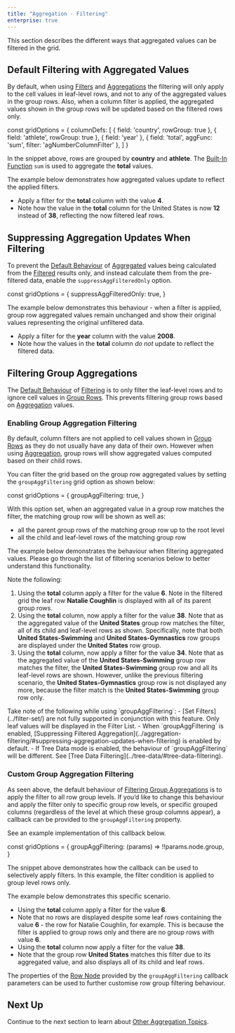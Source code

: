 ```yaml
---
title: "Aggregation - Filtering"
enterprise: true
---
```


This section describes the different ways that aggregated values can be filtered in the grid.

## Default Filtering with Aggregated Values

By default, when using [Filters](/filtering-overview/) and [Aggregations](/aggregation/) the filtering will only apply to the cell values in leaf-level rows, and not to any of the aggregated values in the group rows. Also, when a column filter is applied, the aggregated values shown in the group rows will be updated based on the filtered rows only.

<snippet>
const gridOptions = {
    columnDefs: [
        { field: 'country', rowGroup: true },
        { field: 'athlete', rowGroup: true },
        { field: 'year' },
        { field: 'total', aggFunc: 'sum', filter: 'agNumberColumnFilter' },
    ]
}
</snippet>

In the snippet above, rows are grouped by **country** and **athlete**. The [Built-In Function](/aggregation/#enabling-aggregation) `sum` is used to aggregate the **total** values.

The example below demonstrates how aggregated values update to reflect the applied filters.
- Apply a filter for the **total** column with the value **4**.
- Note how the value in the **total** column for the United States is now **12** instead of **38**, reflecting the now filtered leaf rows.

<grid-example title='Aggregation and Filters' name='filters' type='generated' options='{ "enterprise": true, "modules": ["clientside", "rowgrouping", "menu", "setfilter"] }'></grid-example>

## Suppressing Aggregation Updates When Filtering

To prevent the [Default Behaviour](/aggregation-filtering/#default-filtering) of [Aggregated](/aggregation/) values being calculated from the [Filtered](/filtering-overview/) results only, and instead calculate them from the pre-filtered data, enable the `suppressAggFilteredOnly` option.

<snippet>
const gridOptions = {
    suppressAggFilteredOnly: true,
}
</snippet>

The example below demonstrates this behaviour - when a filter is applied, group row aggregated values remain unchanged and show their original values representing the original unfiltered data.
- Apply a filter for the **year** column with the value **2008**.
- Note how the values in the **total** column *do not* update to reflect the filtered data.

<grid-example title='Suppress Filtered Only' name='suppress-filtered-only' type='generated' options='{ "enterprise": true, "modules": ["clientside", "rowgrouping", "menu", "setfilter"] }'></grid-example>


## Filtering Group Aggregations

The [Default Behaviour](/aggregation-filtering/#default-filtering) of [Filtering](/filtering-overview/) is to only filter the leaf-level rows and to ignore cell values in [Group Rows](/grouping/). This prevents filtering group rows based on [Aggregation](/aggregation/) values.

### Enabling Group Aggregation Filtering

By default, column filters are not applied to cell values shown in [Group Rows](/grouping/) as they do not usually 
have any data of their own. However when using [Aggregation](/aggregation/), group rows will show aggregated values computed based on their child rows.

You can filter the grid based on the group row aggregated values by setting the `groupAggFiltering` grid option as shown below:

<snippet>
const gridOptions = {
    groupAggFiltering: true,
}
</snippet>

With this option set, when an aggregated value in a group row matches the filter, the matching group row will be shown as well as:

- all the parent group rows of the matching group row up to the root level
- all the child and leaf-level rows of the matching group row

The example below demonstrates the behaviour when filtering aggregated values. Please go through the list of filtering scenarios below to better understand this functionality.

Note the following:
1. Using the **total** column apply a filter for the value **6**. Note in the filtered grid the leaf row **Natalie Coughlin** is displayed with all of its parent group rows.
2. Using the **total** column, now apply a filter for the value **38**. Note that as the aggregated value of the **United States** group row matches the filter, all of its child and leaf-level rows as shown. Specifically, note that both **United States-Swimming** and **United States-Gymnastics** row groups are displayed under the **United States** row group.
3. Using the **total** column, now apply a filter for the value **34**. Note that as the aggregated value of the **United States-Swimming** group row matches the filter, the **United States-Swimming** group row and all its leaf-level rows are shown. However, unlike the previous filtering scenario, the **United States-Gymnastics** group row is not displayed any more, because the filter match is the **United States-Swimming** group row only.

<grid-example title='Group and Leaf Aggregate Filtering' name='agg-filtering-all' type='generated' options='{ "enterprise": true, "modules": ["clientside", "rowgrouping", "menu", "setfilter"] }'></grid-example>

<note>
Take note of the following while using `groupAggFiltering`:
- [Set Filters](../filter-set/) are not fully supported in conjunction with this feature. Only leaf values will be displayed in the Filter List.
- When `groupAggFiltering` is enabled, [Suppressing Filtered Aggregation](../aggregation-filtering/#suppressing-aggregation-updates-when-filtering) is enabled by default.
- If Tree Data mode is enabled, the behaviour of `groupAggFiltering` will be different. See [Tree Data Filtering](../tree-data/#tree-data-filtering).
</note>

### Custom Group Aggregation Filtering

As seen above, the default behaviour of [Filtering Group Aggregations](/aggregation-filtering/#filtering-group-aggregations) is to apply the filter to all row group levels. If you’d like to change this behaviour and apply the filter only to specific group row levels, or specific grouped columns (regardless of the level at which these group columns appear), a callback can be provided to the `groupAggFiltering` property.

See an example implementation of this callback below.

<snippet>
const gridOptions = {
    groupAggFiltering: (params) => !!params.node.group,
}
</snippet>

The snippet above demonstrates how the callback can be used to selectively apply filters. In this example, the filter condition is applied to group level rows only. 

The example below demonstrates this specific scenario.
- Using the **total** column apply a filter for the value **6**.
- Note that no rows are displayed despite some leaf rows containing the value **6** - the row for Natalie Coughlin, for example. This is because the filter is applied to group rows only and there are no group rows with value **6**.
- Using the **total** column now apply a filter for the value **38**.
- Note that the group row **United States** matches this filter due to its aggregated value, and also displays all of its child and leaf rows.

<grid-example title='Group-only Aggregate filtering' name='agg-filtering-group' type='generated' options='{ "enterprise": true, "modules": ["clientside", "rowgrouping", "menu", "setfilter"] }'></grid-example>

The properties of the [Row Node](/row-object/) provided by the `groupAggFiltering` callback parameters can be used to further customise row group filtering behaviour.

<api-documentation source='resources/reference.json' section="rowNodeAttributes"></api-documentation>

## Next Up

Continue to the next section to learn about [Other Aggregation Topics](/aggregation-other/).